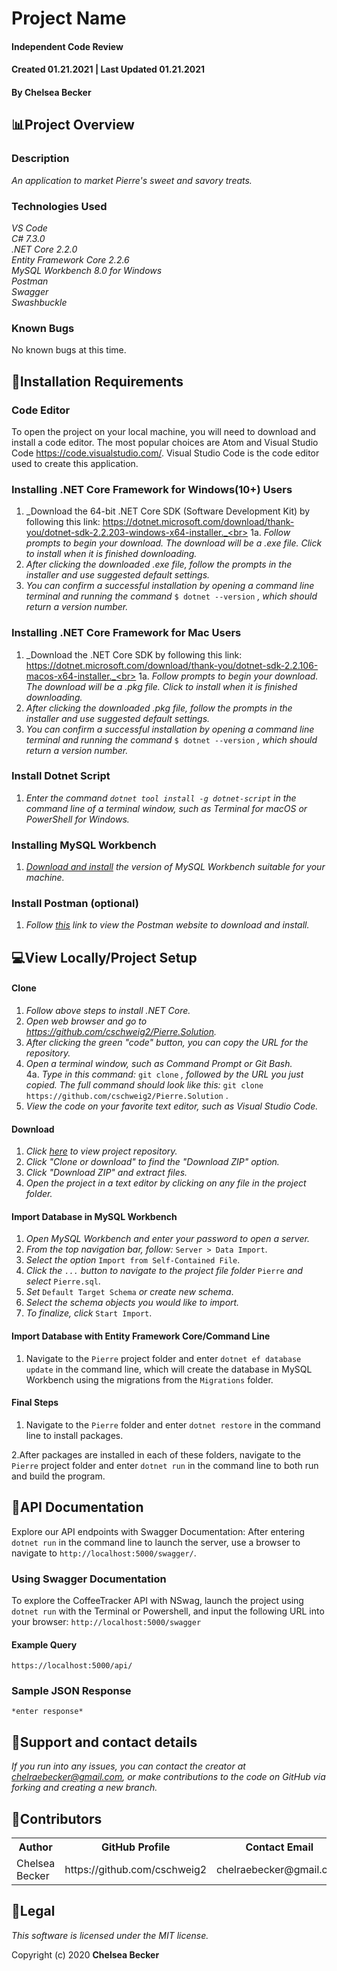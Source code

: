 # Project Name

#### Independent Code Review
#### Created 01.21.2021 | Last Updated 01.21.2021

#### **By Chelsea Becker**

## 📊Project Overview

### Description

_An application to market Pierre's sweet and savory treats._

### Technologies Used

_VS Code_ <br>
_C# 7.3.0_<br>
_.NET Core 2.2.0_<br>
_Entity Framework Core 2.2.6_<br>
_MySQL Workbench 8.0 for Windows_<br>
_Postman_<br>
_Swagger_<br>
_Swashbuckle_


### Known Bugs

No known bugs at this time.

## 🔌Installation Requirements

### Code Editor

To open the project on your local machine, you will need to download and install a code editor. The most popular choices are Atom and Visual Studio Code https://code.visualstudio.com/. Visual Studio Code is the code editor used to create this application.

### Installing .NET Core Framework for Windows(10+) Users

1. _Download the 64-bit .NET Core SDK (Software Development Kit) by following this link: https://dotnet.microsoft.com/download/thank-you/dotnet-sdk-2.2.203-windows-x64-installer._<br>
1a. _Follow prompts to begin your download. The download will be a .exe file. Click to install when it is finished downloading._
2. _After clicking the downloaded .exe file, follow the prompts in the installer and use suggested default settings._
3. _You can confirm a successful installation by opening a command line terminal and running the command_ `$ dotnet --version` _, which should return a version number._


### Installing .NET Core Framework for Mac Users

1. _Download the .NET Core SDK by following this link: https://dotnet.microsoft.com/download/thank-you/dotnet-sdk-2.2.106-macos-x64-installer._<br>
1a. _Follow prompts to begin your download. The download will be a .pkg file. Click to install when it is finished downloading._
2. _After clicking the downloaded .pkg file, follow the prompts in the installer and use suggested default settings._
3. _You can confirm a successful installation by opening a command line terminal and running the command_ `$ dotnet --version` _, which should return a version number._

### Install Dotnet Script

1. _Enter the command `dotnet tool install -g dotnet-script` in the command line of a terminal window, such as Terminal for macOS or PowerShell for Windows._

### Installing MySQL Workbench

1. _[Download and install](https://dev.mysql.com/downloads/workbench/) the version of MySQL Workbench suitable for your machine._

### Install Postman (optional)

1. _Follow [this](https://www.postman.com/downloads/) link to view the Postman website to download and install._

## 💻View Locally/Project Setup

#### Clone
1. _Follow above steps to install .NET Core._
2. _Open web browser and go to https://github.com/cschweig2/Pierre.Solution._
3. _After clicking the green "code" button, you can copy the URL for the repository._
4. _Open a terminal window, such as Command Prompt or Git Bash._<br>
  4a. _Type in this command:_ `git clone` _, followed by the URL you just copied. The full command should look like this:_ `git clone https://github.com/cschweig2/Pierre.Solution` .
5. _View the code on your favorite text editor, such as Visual Studio Code._

#### Download
1. _Click [here](https://github.com/cschweig2/Pierre.Solution) to view project repository._
2. _Click "Clone or download" to find the "Download ZIP" option._
3. _Click "Download ZIP" and extract files._
4. _Open the project in a text editor by clicking on any file in the project folder._

#### Import Database in MySQL Workbench
1. _Open MySQL Workbench and enter your password to open a server._
2. _From the top navigation bar, follow:_ `Server > Data Import`.
4. _Select the option_ `Import from Self-Contained File`.
5. _Click the `...` button to navigate to the project file folder_ `Pierre` _and select_ `Pierre.sql`.
5. _Set_ `Default Target Schema` _or create new schema_.
6. _Select the schema objects you would like to import._
7. _To finalize, click_ `Start Import`.

#### Import Database with Entity Framework Core/Command Line
1. Navigate to the `Pierre` project folder and enter `dotnet ef database update` in the command line, which will create the database in MySQL Workbench using the migrations from the `Migrations` folder.

#### Final Steps
1. Navigate to the `Pierre` folder and enter `dotnet restore` in the command line to install packages.

2.After packages are installed in each of these folders, navigate to the `Pierre` project folder and enter `dotnet run`  in the command line to both run and build the program.

## 📄API Documentation

Explore our API endpoints with Swagger Documentation:
After entering `dotnet run` in the command line to launch the server, use a browser to navigate to `http://localhost:5000/swagger/`.

### Using Swagger Documentation
To explore the CoffeeTracker API with NSwag, launch the project using `dotnet run` with the Terminal or Powershell, and input the following URL into your browser: `http://localhost:5000/swagger`

#### Example Query
```
https://localhost:5000/api/
```
### Sample JSON Response
```
*enter response*
```
## 📧Support and contact details

_If you run into any issues, you can contact the creator at chelraebecker@gmail.com, or make contributions to the code on GitHub via forking and creating a new branch._

## 📝Contributors

<table>
  <tr>
    <th>Author</th>
    <th>GitHub Profile</th>
    <th>Contact Email</th>
  </tr>
  <tr>
    <td>Chelsea Becker</td>
    <td>https://github.com/cschweig2</td>
    <td>chelraebecker@gmail.com</td>
  </tr>
</table>

## 🧐Legal

*This software is licensed under the MIT license.*

Copyright (c) 2020 **Chelsea Becker**